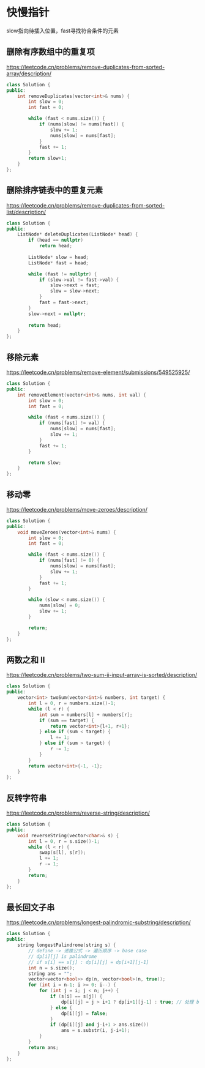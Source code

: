 # 快慢指针

slow指向待插入位置，fast寻找符合条件的元素

## 删除有序数组中的重复项
https://leetcode.cn/problems/remove-duplicates-from-sorted-array/description/
```c++
class Solution {
public:
    int removeDuplicates(vector<int>& nums) {
        int slow = 0;
        int fast = 0;

        while (fast < nums.size()) {
            if (nums[slow] != nums[fast]) {
                slow += 1;
                nums[slow] = nums[fast];
            }
            fast += 1;
        }
        return slow+1;
    }
};
```

## 删除排序链表中的重复元素
https://leetcode.cn/problems/remove-duplicates-from-sorted-list/description/
```c++
class Solution {
public:
    ListNode* deleteDuplicates(ListNode* head) {
        if (head == nullptr)
            return head;
        
        ListNode* slow = head;
        ListNode* fast = head;

        while (fast != nullptr) {
            if (slow->val != fast->val) {
                slow->next = fast;
                slow = slow->next;
            }
            fast = fast->next;
        }
        slow->next = nullptr;
        
        return head;
    }
};
```

## 移除元素
https://leetcode.cn/problems/remove-element/submissions/549525925/
```c++
class Solution {
public:
    int removeElement(vector<int>& nums, int val) {
        int slow = 0;
        int fast = 0;

        while (fast < nums.size()) {
            if (nums[fast] != val) {
                nums[slow] = nums[fast];
                slow += 1;
            }
            fast += 1;
        }

        return slow;
    }
};
```

## 移动零
https://leetcode.cn/problems/move-zeroes/description/
```c++
class Solution {
public:
    void moveZeroes(vector<int>& nums) {
        int slow = 0;
        int fast = 0;

        while (fast < nums.size()) {
            if (nums[fast] != 0) {
                nums[slow] = nums[fast];
                slow += 1;
            }
            fast += 1;
        }

        while (slow < nums.size()) {
            nums[slow] = 0;
            slow += 1;
        }

        return;
    }
};
```

## 两数之和 II
https://leetcode.cn/problems/two-sum-ii-input-array-is-sorted/description/
```c++
class Solution {
public:
    vector<int> twoSum(vector<int>& numbers, int target) {
        int l = 0, r = numbers.size()-1;
        while (l < r) {
            int sum = numbers[l] + numbers[r];
            if (sum == target) {
                return vector<int>{l+1, r+1};
            } else if (sum < target) {
                l += 1;
            } else if (sum > target) {
                r -= 1;
            }
        }
        return vector<int>{-1, -1};
    }
};
```

## 反转字符串
https://leetcode.cn/problems/reverse-string/description/
```c++
class Solution {
public:
    void reverseString(vector<char>& s) {
        int l = 0, r = s.size()-1;
        while (l < r) {
            swap(s[l], s[r]);
            l += 1;
            r -= 1;
        }
        return;
    }
};
```

## 最长回文子串
https://leetcode.cn/problems/longest-palindromic-substring/description/
```c++
class Solution {
public:
    string longestPalindrome(string s) {
        // define -> 递推公式 -> 遍历顺序 -> base case
        // dp[i][j] is palindrome
        // if s[i] == s[j] : dp[i][j] = dp[i+1][j-1]
        int n = s.size();
        string ans = "";
        vector<vector<bool>> dp(n, vector<bool>(n, true));
        for (int i = n-1; i >= 0; i--) {
            for (int j = i; j < n; j++) {
                if (s[i] == s[j]) {
                    dp[i][j] = j > i+1 ? dp[i+1][j-1] : true; // 处理 base case
                } else {
                    dp[i][j] = false;
                }
                if (dp[i][j] and j-i+1 > ans.size())
                    ans = s.substr(i, j-i+1);
            }
        }
        return ans;
    }
};
```

